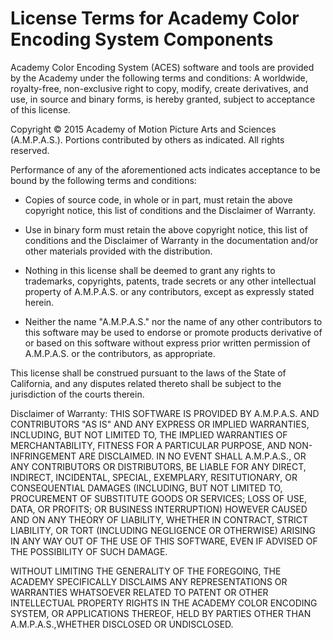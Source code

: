 # License Terms for Academy Color Encoding System Components

Academy Color Encoding System (ACES) software and tools are provided by the
Academy under the following terms and conditions: A worldwide, royalty-free,
non-exclusive right to copy, modify, create derivatives, and use, in source and
binary forms, is hereby granted, subject to acceptance of this license.

Copyright © 2015 Academy of Motion Picture Arts and Sciences (A.M.P.A.S.).
Portions contributed by others as indicated. All rights reserved.

Performance of any of the aforementioned acts indicates acceptance to be bound
by the following terms and conditions:

-   Copies of source code, in whole or in part, must retain the above copyright
    notice, this list of conditions and the Disclaimer of Warranty.

-   Use in binary form must retain the above copyright notice, this list of
    conditions and the Disclaimer of Warranty in the documentation and/or other
    materials provided with the distribution.

-   Nothing in this license shall be deemed to grant any rights to trademarks,
    copyrights, patents, trade secrets or any other intellectual property of
    A.M.P.A.S. or any contributors, except as expressly stated herein.

-   Neither the name "A.M.P.A.S." nor the name of any other contributors to this
    software may be used to endorse or promote products derivative of or based on
    this software without express prior written permission of A.M.P.A.S. or the
    contributors, as appropriate.

This license shall be construed pursuant to the laws of the State of
California, and any disputes related thereto shall be subject to the
jurisdiction of the courts therein.

Disclaimer of Warranty: THIS SOFTWARE IS PROVIDED BY A.M.P.A.S. AND CONTRIBUTORS
"AS IS" AND ANY EXPRESS OR IMPLIED WARRANTIES, INCLUDING, BUT NOT LIMITED TO,
THE IMPLIED WARRANTIES OF MERCHANTABILITY, FITNESS FOR A PARTICULAR PURPOSE, AND
NON-INFRINGEMENT ARE DISCLAIMED. IN NO EVENT SHALL A.M.P.A.S., OR ANY
CONTRIBUTORS OR DISTRIBUTORS, BE LIABLE FOR ANY DIRECT, INDIRECT, INCIDENTAL,
SPECIAL, EXEMPLARY, RESITUTIONARY, OR CONSEQUENTIAL DAMAGES (INCLUDING, BUT NOT
LIMITED TO, PROCUREMENT OF SUBSTITUTE GOODS OR SERVICES; LOSS OF USE, DATA, OR
PROFITS; OR BUSINESS INTERRUPTION) HOWEVER CAUSED AND ON ANY THEORY OF
LIABILITY, WHETHER IN CONTRACT, STRICT LIABILITY, OR TORT (INCLUDING NEGLIGENCE
OR OTHERWISE) ARISING IN ANY WAY OUT OF THE USE OF THIS SOFTWARE, EVEN IF
ADVISED OF THE POSSIBILITY OF SUCH DAMAGE.

WITHOUT LIMITING THE GENERALITY OF THE FOREGOING, THE ACADEMY SPECIFICALLY
DISCLAIMS ANY REPRESENTATIONS OR WARRANTIES WHATSOEVER RELATED TO PATENT OR
OTHER INTELLECTUAL PROPERTY RIGHTS IN THE ACADEMY COLOR ENCODING SYSTEM, OR
APPLICATIONS THEREOF, HELD BY PARTIES OTHER THAN A.M.P.A.S.,WHETHER DISCLOSED OR
UNDISCLOSED.
